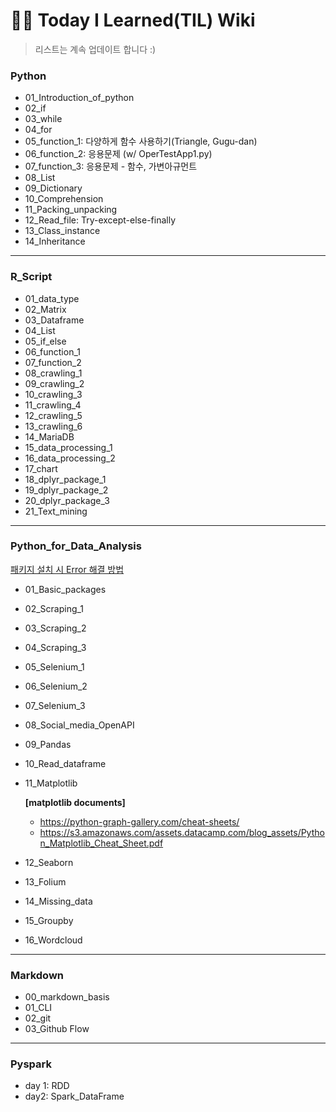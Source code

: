 # 🐱‍🐉 Today I Learned(TIL) Wiki
> 리스트는 계속 업데이트 합니다 :)

### Python
- 01_Introduction_of_python
- 02_if
- 03_while
- 04_for
- 05_function_1: 다양하게 함수 사용하기(Triangle, Gugu-dan)
- 06_function_2: 응용문제 (w/ OperTestApp1.py)
- 07_function_3: 응용문제 - 함수, 가변아규먼트
- 08_List
- 09_Dictionary
- 10_Comprehension
- 11_Packing_unpacking
- 12_Read_file: Try-except-else-finally
- 13_Class_instance
- 14_Inheritance

---

### R_Script

- 01_data_type
- 02_Matrix
- 03_Dataframe
- 04_List
- 05_if_else
- 06_function_1
- 07_function_2
- 08_crawling_1
- 09_crawling_2
- 10_crawling_3
- 11_crawling_4
- 12_crawling_5
- 13_crawling_6
- 14_MariaDB
- 15_data_processing_1
- 16_data_processing_2
- 17_chart
- 18_dplyr_package_1
- 19_dplyr_package_2
- 20_dplyr_package_3
- 21_Text_mining

---

### Python_for_Data_Analysis

[패키지 설치 시 Error 해결 방법](https://github.com/JuheePak/TIL/blob/master/Python%20for%20Data%20Analysis/Error.md "error.md로 이동")

* 01_Basic_packages

* 02_Scraping_1

* 03_Scraping_2

* 04_Scraping_3

* 05_Selenium_1

* 06_Selenium_2

* 07_Selenium_3

* 08_Social_media_OpenAPI

* 09_Pandas

* 10_Read_dataframe

* 11_Matplotlib

  **[matplotlib documents]**

  - https://python-graph-gallery.com/cheat-sheets/
  - https://s3.amazonaws.com/assets.datacamp.com/blog_assets/Python_Matplotlib_Cheat_Sheet.pdf

* 12_Seaborn

* 13_Folium

* 14_Missing_data

* 15_Groupby

* 16_Wordcloud

---

### Markdown

* 00_markdown_basis
* 01_CLI
* 02_git
* 03_Github Flow

---

### Pyspark

- day 1: RDD
- day2: Spark_DataFrame






